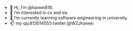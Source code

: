 - 👋 Hi, I’m @haiwei816.
- 👀 I’m interested in cs and ee.
- 🌱 I’m currently learning software engineering in university.
- 📫 my qq:813014553 twitter:@WZJhaiwei

<!---
haiwei816/haiwei816 is a ✨ special ✨ repository because its `README.md` (this file) appears on your GitHub profile.
You can click the Preview link to take a look at your changes.
--->
